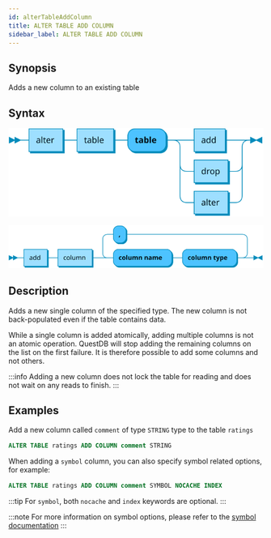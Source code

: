 ```yaml
---
id: alterTableAddColumn
title: ALTER TABLE ADD COLUMN
sidebar_label: ALTER TABLE ADD COLUMN
---
```



## Synopsis

Adds a new column to an existing table


## Syntax

		
![alter table syntax](/static/img/doc/diagrams/alter-table.svg)

![add column syntax](/static/img/doc/diagrams/alter-table-add-column.svg)

## Description

Adds a new single column of the specified type. The new column is not back-populated even if the table contains data. 

While a single column is added atomically, adding multiple columns is not an atomic operation. 
QuestDB will stop adding the remaining columns on the list on the first failure.
It is therefore possible to add some columns and not others.

:::info
Adding a new column does not lock the table for reading and does not wait on any reads to finish.
:::


## Examples
Add a new column called `comment` of type `STRING` type to the table `ratings`

```sql title="New column"
ALTER TABLE ratings ADD COLUMN comment STRING
```

When adding a `symbol` column, you can also specify symbol related options, for example:

```sql title="New symbol column"
ALTER TABLE ratings ADD COLUMN comment SYMBOL NOCACHE INDEX
```

:::tip
For `symbol`, both `nocache` and `index` keywords are optional. 
:::

:::note
For more information on symbol options, please refer to the [symbol documentation](symbol.md)
:::